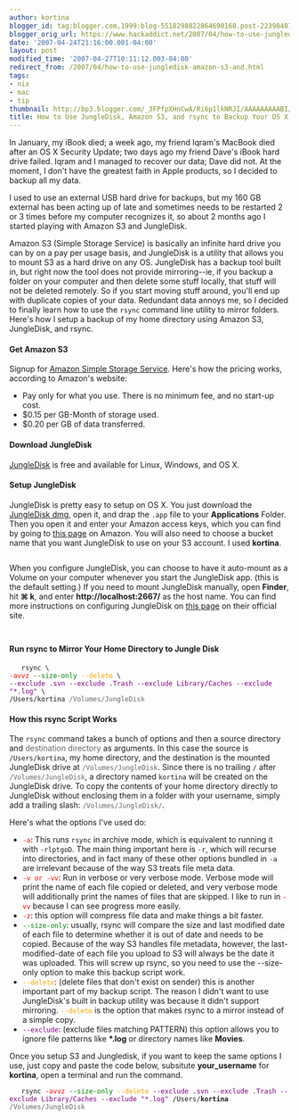 ```yaml
---
author: kortina
blogger_id: tag:blogger.com,1999:blog-5518298822864690168.post-2239848718210182883
blogger_orig_url: https://www.hackaddict.net/2007/04/how-to-use-jungledisk-amazon-s3-and.html
date: '2007-04-24T21:16:00.001-04:00'
layout: post
modified_time: '2007-04-27T10:11:12.003-04:00'
redirect_from: /2007/04/how-to-use-jungledisk-amazon-s3-and.html
tags:
- nix
- mac
- tip
thumbnail: http://bp3.blogger.com/_3FPfpXHnCwA/Ri6p1lkNRJI/AAAAAAAAABI/lxC2Smw2awk/s72-c/amazon-keys.jpg
title: How to Use JungleDisk, Amazon S3, and rsync to Backup Your OS X Home Directory
---
```


<p>  In January, my iBook died; a week ago, my friend Iqram's MacBook died after an OS X Security Update; two days ago my friend Dave's iBook hard drive failed.  Iqram and I managed to recover our data; Dave did not.  At the moment, I don't have the greatest faith in Apple products, so I decided to backup all my data. </p> <p>  I used to use an external USB hard drive for backups, but my 160 GB external has been acting up of late and sometimes needs to be restarted 2 or 3 times before my computer recognizes it, so about 2 months ago I started playing with Amazon S3 and JungleDisk. </p> <p>Amazon S3 (Simple Storage Service) is basically an infinite hard drive you can by on a pay per usage basis, and JungleDisk is a utility that allows you to mount S3 as a hard drive on any OS.  JungleDisk has a backup tool built in, but right now the tool does not provide mirroring--ie, if you backup a folder on your computer and then delete some stuff locally, that stuff will not be deleted remotely.  So if you start moving stuff around, you'll end up with duplicate copies of your data.  Redundant data annoys me, so I decided to finally learn how to use the <code>rsync</code> command line utility to mirror folders.  Here's how I setup a backup of my home directory using Amazon S3, JungleDisk, and rsync.</p>   <h4>Get Amazon S3</h4> <p>Signup for <a href="http://www.amazon.com/gp/browse.html?node=16427261">Amazon Simple Storage Service</a>.  Here's how the pricing works, according to Amazon's website:</p> <ul>  <li>Pay only for what you use. There is no minimum fee, and no start-up cost.</li>  <li>$0.15 per GB-Month of storage used.</li>  <li>$0.20 per GB of data transferred.</li> </ul>   <h4>Download JungleDisk</h4> <p><a href="http://jungledisk.com/download.shtml">JungleDisk</a> is free and available for Linux, Windows, and OS X.</p>  <h4>Setup JungleDisk</h4> <p>JungleDisk is pretty easy to setup on OS X.  You just download the <a href="http://downloads.jungledisk.com/jungledisk/JungleDiskBeta.dmg">JungleDisk dmg</a>, open it, and drap the <code>.app</code> file to your <b>Applications</b> Folder.  Then you open it and enter your Amazon access keys, which you can find by going to <a href="https://aws-portal.amazon.com/gp/aws/developer/account/index.html?action=access-key">this page</a> on Amazon.  You will also need to choose a bucket name that you want JungleDisk to use on your S3 account.  I used <b>kortina</b>.</p> <a onblur="try {parent.deselectBloggerImageGracefully();} catch(e) {}" href="http://bp3.blogger.com/_3FPfpXHnCwA/Ri6p1lkNRJI/AAAAAAAAABI/lxC2Smw2awk/s1600-h/amazon-keys.jpg"><img style="display:block; margin:0px auto 10px; text-align:center;cursor:pointer; cursor:hand;" src="http://bp3.blogger.com/_3FPfpXHnCwA/Ri6p1lkNRJI/AAAAAAAAABI/lxC2Smw2awk/s400/amazon-keys.jpg" border="0" alt=""id="BLOGGER_PHOTO_ID_5057166169665782930" /></a> <p>When you configure JungleDisk, you can choose to have it auto-mount as a Volume on your computer whenever you start the JungleDisk app. (this is the default setting.)  If you need to mount JungleDisk manually, open <b>Finder</b>, hit <b>&#8984; k</b>, and enter <b>http://localhost:2667/</b> as the host name.  You can find more instructions on configuring JungleDisk on <a href="http://jungledisk.com/macinstall.shtml">this page</a> on their official site.</p>  <a onblur="try {parent.deselectBloggerImageGracefully();} catch(e) {}" href="http://bp2.blogger.com/_3FPfpXHnCwA/Ri6qHVkNRKI/AAAAAAAAABQ/_0l6SqBUOYI/s1600-h/configure-jungledisk.png"><img style="display:block; margin:0px auto 10px; text-align:center;cursor:pointer; cursor:hand;" src="http://bp2.blogger.com/_3FPfpXHnCwA/Ri6qHVkNRKI/AAAAAAAAABQ/_0l6SqBUOYI/s400/configure-jungledisk.png" border="0" alt=""id="BLOGGER_PHOTO_ID_5057166474608460962" /></a>   <a onblur="try {parent.deselectBloggerImageGracefully();} catch(e) {}" href="http://bp3.blogger.com/_3FPfpXHnCwA/Ri6rYlkNRLI/AAAAAAAAABY/dv7BsoBQQ38/s1600-h/finder-with-jungledisk.png"><img style="display:block; margin:0px auto 10px; text-align:center;cursor:pointer; cursor:hand;" src="http://bp3.blogger.com/_3FPfpXHnCwA/Ri6rYlkNRLI/AAAAAAAAABY/dv7BsoBQQ38/s400/finder-with-jungledisk.png" border="0" alt=""id="BLOGGER_PHOTO_ID_5057167870472832178" /></a>     <h4>Run rsync to Mirror Your Home Directory to Jungle Disk</h4> <p>  <code>   rsync \<br /><span style="color:red;">-avvz</span> <span style="color:green;">--size-only</span> <span style="color:orange;">--delete</span> \<br /><span style="color:purple;">--exclude .svn --exclude .Trash --exclude Library/Caches --exclude "*.log"</span> \<br />/Users/kortina <span style="color:#666;">/Volumes/JungleDisk</span>  </code> </p>  <h4>How this rsync Script Works</h4> <p>  The <code>rsync</code> command takes a bunch of options and then a source directory and <span style="color:#666;">destination directory</span> as arguments.  In this case the source is <code>/Users/kortina</code>, my home directory, and the destination is the mounted JungleDisk drive at <code style="color:#666;">/Volumes/JungleDisk</code>.  Since there is no trailing <code>/</code> after <code style="color:#666;">/Volumes/JungleDisk</code>, a directory named <code>kortina</code> will be created on the JungleDisk drive.  To copy the contents of your home directory directly to JungleDisk without enclosing them in a folder with your username, simply add a trailing slash: <code style="color:#666;">/Volumes/JungleDisk/</code>. </p> <p>  Here's what the options I've used do: </p> <ul>  <li><code style="color:red;">-a</code>: This runs <code>rsync</code> in archive mode, which is equivalent to running it with <code>-rlptgoD</code>.  The main thing important here is <code>-r</code>, which will recurse into directories, and in fact many of these other options bundled in <code>-a</code> are irrelevant because of the way S3 treats file meta data.</li>  <li><code style="color:red;">-v or -vv</code>: Run in verbose or very verbose mode.  Verbose mode will print the name of each file copied or deleted, and very verbose mode will additionally print the names of files that are skipped.  I like to run in <code style="color:red;">-vv</code> because I can see progress more easily.</li>  <li><code style="color:red;">-z</code>: this option will compress file data and make things a bit faster.</li>  <li><code style="color:green;">--size-only</code>: usually, rsync will compare the size and last modified date of each file to determine whether it is out of date and needs to be copied.  Because of the way S3 handles file metadata, however, the last-modified-date of each file you upload to S3 will always be the date it was uploaded.  This will screw up rsync, so you need to use the --size-only option to make this backup script work.</li>  <li><code style="color:orange;">--delete</code>: (delete files that don't exist on sender) this is another important part of my backup script.  The reason I didn't want to use JungleDisk's built in backup utility was because it didn't support mirroring.  <code style="color:orange;">--delete</code> is the option that makes rsync to a mirror instead of a simple copy.</li>  <li><code style="color:purple;">--exclude</code>: (exclude files matching PATTERN) this option allows you to ignore file patterns like <b>*.log</b> or directory names like <b>Movies</b>.</li> </ul> <p>Once you setup S3 and Jungledisk, if you want to keep the same options I use, just copy and paste the code below, subsitute <b>your_username</b> for <b>kortina</b>, open a terminal and run the command.</p> <p>  <code>   rsync <span style="color:red;">-avvz</span> <span style="color:green;">--size-only</span> <span style="color:orange;">--delete</span> <span style="color:purple;">--exclude .svn --exclude .Trash --exclude Library/Caches --exclude "*.log"</span> /Users/<b>kortina</b> <span style="color:#666;">/Volumes/JungleDisk</span>  </code> </p>